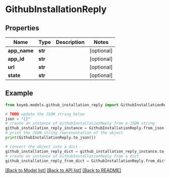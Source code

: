 # GithubInstallationReply


## Properties

Name | Type | Description | Notes
------------ | ------------- | ------------- | -------------
**app_name** | **str** |  | [optional] 
**app_id** | **str** |  | [optional] 
**url** | **str** |  | [optional] 
**state** | **str** |  | [optional] 

## Example

```python
from koyeb.models.github_installation_reply import GithubInstallationReply

# TODO update the JSON string below
json = "{}"
# create an instance of GithubInstallationReply from a JSON string
github_installation_reply_instance = GithubInstallationReply.from_json(json)
# print the JSON string representation of the object
print(GithubInstallationReply.to_json())

# convert the object into a dict
github_installation_reply_dict = github_installation_reply_instance.to_dict()
# create an instance of GithubInstallationReply from a dict
github_installation_reply_from_dict = GithubInstallationReply.from_dict(github_installation_reply_dict)
```
[[Back to Model list]](../README.md#documentation-for-models) [[Back to API list]](../README.md#documentation-for-api-endpoints) [[Back to README]](../README.md)


